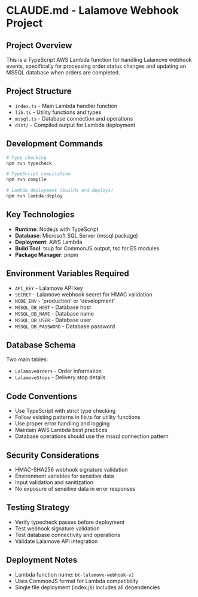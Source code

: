 # CLAUDE.md - Lalamove Webhook Project

## Project Overview

This is a TypeScript AWS Lambda function for handling Lalamove webhook events, specifically for processing order status changes and updating an MSSQL database when orders are completed.

## Project Structure

- `index.ts` - Main Lambda handler function
- `lib.ts` - Utility functions and types
- `mssql.ts` - Database connection and operations
- `dist/` - Compiled output for Lambda deployment

## Development Commands

```bash
# Type checking
npm run typecheck

# TypeScript compilation
npm run compile

# Lambda deployment (builds and deploys)
npm run lambda:deploy
```

## Key Technologies

- **Runtime**: Node.js with TypeScript
- **Database**: Microsoft SQL Server (mssql package)
- **Deployment**: AWS Lambda
- **Build Tool**: tsup for CommonJS output, tsc for ES modules
- **Package Manager**: pnpm

## Environment Variables Required

- `API_KEY` - Lalamove API key
- `SECRET` - Lalamove webhook secret for HMAC validation
- `NODE_ENV` - 'production' or 'development'
- `MSSQL_DB_HOST` - Database host
- `MSSQL_DB_NAME` - Database name
- `MSSQL_DB_USER` - Database user
- `MSSQL_DB_PASSWORD` - Database password

## Database Schema

Two main tables:

- `LalamoveOrders` - Order information
- `LalamoveStops` - Delivery stop details

## Code Conventions

- Use TypeScript with strict type checking
- Follow existing patterns in lib.ts for utility functions
- Use proper error handling and logging
- Maintain AWS Lambda best practices
- Database operations should use the mssql connection pattern

## Security Considerations

- HMAC-SHA256 webhook signature validation
- Environment variables for sensitive data
- Input validation and sanitization
- No exposure of sensitive data in error responses

## Testing Strategy

- Verify typecheck passes before deployment
- Test webhook signature validation
- Test database connectivity and operations
- Validate Lalamove API integration

## Deployment Notes

- Lambda function name: `bt-lalamove-webhook-v2`
- Uses CommonJS format for Lambda compatibility
- Single file deployment (index.js) includes all dependencies
